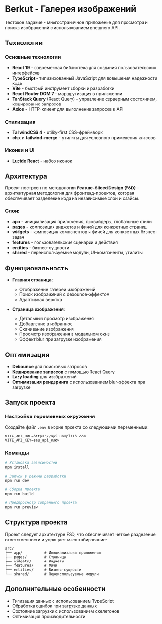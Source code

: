 # Berkut - Галерея изображений

Тестовое задание - многостраничное приложение для просмотра и поиска изображений с использованием внешнего API.

## Технологии

### Основные технологии
- **React 19** - современная библиотека для создания пользовательских интерфейсов
- **TypeScript** - типизированный JavaScript для повышения надежности кода
- **Vite** - быстрый инструмент сборки и разработки
- **React Router DOM 7** - маршрутизация в приложении
- **TanStack Query** (React Query) - управление серверным состоянием, кеширование запросов
- **Axios** - HTTP-клиент для выполнения запросов к API

### Стилизация
- **TailwindCSS 4** - utility-first CSS-фреймворк
- **clsx** и **tailwind-merge** - утилиты для условного применения классов

### Иконки и UI
- **Lucide React** - набор иконок

## Архитектура

Проект построен по методологии **Feature-Sliced Design (FSD)** - архитектурная методология для фронтенд-проектов, которая обеспечивает разделение кода на независимые слои и слайсы.

### Слои:
- **app** - инициализация приложения, провайдеры, глобальные стили
- **pages** - композиция виджетов и фичей для конкретных страниц
- **widgets** - композиция компонентов и фичей для конкретных бизнес-задач
- **features** - пользовательские сценарии и действия
- **entities** - бизнес-сущности
- **shared** - переиспользуемые модули, UI-компоненты, утилиты

## Функциональность

- **Главная страница**:
  - Отображение галереи изображений
  - Поиск изображений с debounce-эффектом
  - Адаптивная верстка

- **Страница изображения**:
  - Детальный просмотр изображения
  - Добавление в избранное
  - Скачивание изображения
  - Просмотр изображения в модальном окне
  - Эффект blur при загрузке изображения

## Оптимизация

- **Debounce** для поисковых запросов
- **Кеширование запросов** с помощью React Query
- **Lazy loading** для изображений
- **Оптимизация рендеринга** с использованием blur-эффекта при загрузке

## Запуск проекта

### Настройка переменных окружения

Создайте файл `.env` в корне проекта со следующими переменными:

```
VITE_API_URL=https://api.unsplash.com
VITE_API_KEY=ваш_api_ключ
```

### Команды

```bash
# Установка зависимостей
npm install

# Запуск в режиме разработки
npm run dev

# Сборка проекта
npm run build

# Предпросмотр собранного проекта
npm run preview
```

## Структура проекта

Проект следует архитектуре FSD, что обеспечивает четкое разделение ответственности и упрощает масштабирование:

```
src/
├── app/          # Инициализация приложения
├── pages/        # Страницы
├── widgets/      # Виджеты
├── features/     # Фичи
├── entities/     # Бизнес-сущности
└── shared/       # Переиспользуемые модули
```

## Дополнительные особенности

- Типизация данных с использованием TypeScript
- Обработка ошибок при загрузке данных
- Состояние загрузки с использованием скелетонов
- Оптимизация производительности
